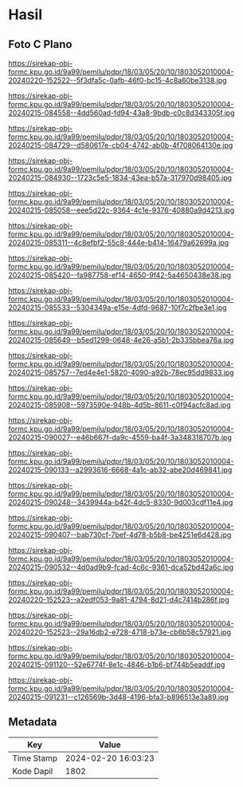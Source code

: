 # Hasil

## Foto C Plano

https://sirekap-obj-formc.kpu.go.id/9a99/pemilu/pdpr/18/03/05/20/10/1803052010004-20240220-152522--5f3dfa5c-0afb-46f0-bc15-4c8a60be3138.jpg

https://sirekap-obj-formc.kpu.go.id/9a99/pemilu/pdpr/18/03/05/20/10/1803052010004-20240215-084558--4dd560ad-fd94-43a8-9bdb-c0c8d343305f.jpg

https://sirekap-obj-formc.kpu.go.id/9a99/pemilu/pdpr/18/03/05/20/10/1803052010004-20240215-084729--d580617e-cb04-4742-ab0b-4f708064130e.jpg

https://sirekap-obj-formc.kpu.go.id/9a99/pemilu/pdpr/18/03/05/20/10/1803052010004-20240215-084930--1723c5e5-1834-43ea-b57a-317970d98405.jpg

https://sirekap-obj-formc.kpu.go.id/9a99/pemilu/pdpr/18/03/05/20/10/1803052010004-20240215-085058--eee5d22c-9364-4c1e-9376-40880a9d4213.jpg

https://sirekap-obj-formc.kpu.go.id/9a99/pemilu/pdpr/18/03/05/20/10/1803052010004-20240215-085311--4c8efbf2-55c8-444e-b414-16479a62699a.jpg

https://sirekap-obj-formc.kpu.go.id/9a99/pemilu/pdpr/18/03/05/20/10/1803052010004-20240215-085420--fa987758-ef14-4650-9f42-5a4650438e38.jpg

https://sirekap-obj-formc.kpu.go.id/9a99/pemilu/pdpr/18/03/05/20/10/1803052010004-20240215-085533--5304349a-e15e-4dfd-9687-10f7c2fbe3e1.jpg

https://sirekap-obj-formc.kpu.go.id/9a99/pemilu/pdpr/18/03/05/20/10/1803052010004-20240215-085649--b5ed1299-0648-4e26-a5b1-2b335bbea76a.jpg

https://sirekap-obj-formc.kpu.go.id/9a99/pemilu/pdpr/18/03/05/20/10/1803052010004-20240215-085757--7ed4e4e1-5820-4090-a92b-78ec95dd9833.jpg

https://sirekap-obj-formc.kpu.go.id/9a99/pemilu/pdpr/18/03/05/20/10/1803052010004-20240215-085908--5973590e-948b-4d5b-8611-c0f94acfc8ad.jpg

https://sirekap-obj-formc.kpu.go.id/9a99/pemilu/pdpr/18/03/05/20/10/1803052010004-20240215-090027--e46b667f-da9c-4559-ba4f-3a348318707b.jpg

https://sirekap-obj-formc.kpu.go.id/9a99/pemilu/pdpr/18/03/05/20/10/1803052010004-20240215-090133--a2993616-6668-4a1c-ab32-abe20d469841.jpg

https://sirekap-obj-formc.kpu.go.id/9a99/pemilu/pdpr/18/03/05/20/10/1803052010004-20240215-090248--3439944a-b42f-4dc5-8330-9d003cdf11e4.jpg

https://sirekap-obj-formc.kpu.go.id/9a99/pemilu/pdpr/18/03/05/20/10/1803052010004-20240215-090407--bab730cf-7bef-4d78-b5b8-be4251e6d428.jpg

https://sirekap-obj-formc.kpu.go.id/9a99/pemilu/pdpr/18/03/05/20/10/1803052010004-20240215-090532--4d0ad9b9-fcad-4c6c-9361-dca52bd42a6c.jpg

https://sirekap-obj-formc.kpu.go.id/9a99/pemilu/pdpr/18/03/05/20/10/1803052010004-20240220-152523--a2edf053-9a81-4794-8d21-d4c7414b286f.jpg

https://sirekap-obj-formc.kpu.go.id/9a99/pemilu/pdpr/18/03/05/20/10/1803052010004-20240220-152523--29a16db2-e728-4718-b73e-cb6b58c57921.jpg

https://sirekap-obj-formc.kpu.go.id/9a99/pemilu/pdpr/18/03/05/20/10/1803052010004-20240215-091120--52e6774f-8e1c-4846-b1b6-bf744b5eaddf.jpg

https://sirekap-obj-formc.kpu.go.id/9a99/pemilu/pdpr/18/03/05/20/10/1803052010004-20240215-091231--c126569b-3d48-4196-bfa3-b896513e3a89.jpg


## Metadata

| Key        | Value               |
| ---------- | ------------------- |
| Time Stamp | 2024-02-20 16:03:23 |
| Kode Dapil | 1802                |




